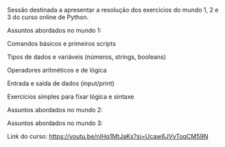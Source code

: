 Sessão destinada a apresentar a resolução dos exercícios do mundo 1, 2 e 3 do curso online de Python.

Assuntos abordados no mundo 1:

Comandos básicos e primeiros scripts

Tipos de dados e variáveis (números, strings, booleans)

Operadores aritméticos e de lógica

Entrada e saída de dados (input/print)

Exercícios simples para fixar lógica e sintaxe

Assuntos abordados no mundo 2:

Assuntos abordados no mundo 3:

Link do curso: https://youtu.be/nIHq1MtJaKs?si=Ucaw6JVyToqCM59N
